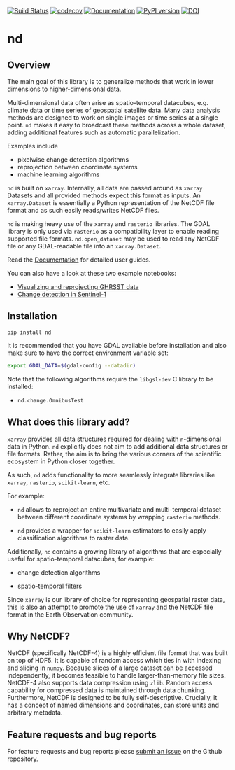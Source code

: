 [![Build Status](https://travis-ci.com/jnhansen/nd.svg?branch=master)](https://travis-ci.com/jnhansen/nd)
[![codecov](https://codecov.io/gh/jnhansen/nd/branch/master/graph/badge.svg)](https://codecov.io/gh/jnhansen/nd)
[![Documentation](https://readthedocs.org/projects/nd/badge/?version=latest)](https://nd.readthedocs.io/en/latest/?badge=latest)
[![PyPI version](https://badge.fury.io/py/nd.svg)](https://badge.fury.io/py/nd)
[![DOI](https://zenodo.org/badge/130597386.svg)](https://zenodo.org/badge/latestdoi/130597386)


# nd

## Overview

The main goal of this library is to generalize
methods that work in lower dimensions to higher-dimensional data.

Multi-dimensional data often arise as spatio-temporal datacubes,
e.g. climate data or time series of geospatial satellite data.
Many data analysis methods are designed to work on single images
or time series at a single point.
`nd` makes it easy to broadcast these methods across a whole dataset,
adding additional features such as automatic parallelization.

Examples include

- pixelwise change detection algorithms
- reprojection between coordinate systems
- machine learning algorithms

`nd` is built on `xarray`.
Internally, all data are passed around as ``xarray`` Datasets and all provided methods expect this format as inputs.
An ``xarray.Dataset`` is essentially a Python representation of the NetCDF file format and as such easily reads/writes NetCDF files.


<!-- This package contains a selection of tools to handle and analyze satellite data. -->
``nd`` is making heavy use of the ``xarray`` and ``rasterio`` libraries.
The GDAL library is only used via ``rasterio`` as a compatibility layer to enable reading supported file formats.
`nd.open_dataset` may be used to read any NetCDF file or any GDAL-readable file into an ``xarray.Dataset``.

Read the [Documentation](https://nd.readthedocs.io/en/latest/) for detailed user guides.

You can also have a look at these two example notebooks:

- [Visualizing and reprojecting GHRSST data](examples/tutorial_ghrsst.ipynb)
- [Change detection in Sentinel-1](examples/tutorial_s1.ipynb)

## Installation

```
pip install nd
```

It is recommended that you have GDAL available before installation and also make sure to have the correct environment variable set:

```bash
export GDAL_DATA=$(gdal-config --datadir)
```

Note that the following algorithms require the ``libgsl-dev`` C library to be installed:

- ``nd.change.OmnibusTest``


## What does this library add?

``xarray`` provides all data structures required for dealing with `n`-dimensional data in Python. ``nd`` explicitly does not aim to add additional data structures or file formats.
Rather, the aim is to bring the various corners of the scientific ecosystem in Python closer together.

As such, ``nd`` adds functionality to more seamlessly integrate libraries like ``xarray``, ``rasterio``, ``scikit-learn``, etc.

For example:

 * ``nd`` allows to reproject an entire multivariate and multi-temporal dataset between different coordinate systems by wrapping ``rasterio`` methods.

 * ``nd`` provides a wrapper for ``scikit-learn`` estimators to easily apply classification algorithms to raster data.

Additionally, ``nd`` contains a growing library of algorithms that are especially useful for spatio-temporal datacubes, for example:

 * change detection algorithms

 * spatio-temporal filters

Since ``xarray`` is our library of choice for representing geospatial raster data, this is also an attempt to promote the use of ``xarray`` and the NetCDF file format in the Earth Observation community.


## Why NetCDF?

NetCDF (specifically NetCDF-4) is a highly efficient file format that was built on top of HDF5. It is capable of random access which ties in with indexing and slicing in ``numpy``.
Because slices of a large dataset can be accessed independently, it becomes feasible to handle larger-than-memory file sizes. NetCDF-4 also supports data compression using ``zlib``. Random access capability for compressed data is maintained through data chunking.
Furthermore, NetCDF is designed to be fully self-descriptive. Crucially, it has a concept of named dimensions and coordinates, can store units and arbitrary metadata.


## Feature requests and bug reports

For feature requests and bug reports please [submit an issue](https://github.com/jnhansen/nd/issues/new/choose) on the Github repository.
